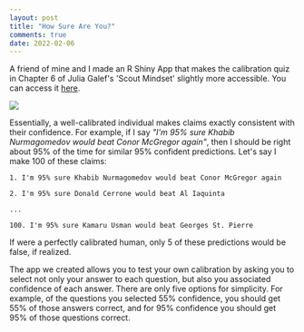 ```yaml
---
layout: post
title: "How Sure Are You?"
comments: true
date: 2022-02-06
---
```


A friend of mine and I made an R Shiny App that makes the calibration quiz in Chapter 6 of Julia Galef's 'Scout Mindset' slightly more accessible. You can access it [here](https://gabrieltaylor.shinyapps.io/Calibration/?_ga=2.56086636.631607110.1644073854-1888315552.1644073854).

![ ](/pics/calquiz.png)

Essentially, a well-calibrated individual makes claims exactly consistent with their confidence. For example, if I say *"I'm 95% sure Khabib Nurmagomedov would beat Conor McGregor again"*, then I should be right about 95% of the time for similar 95% confident predictions. Let's say I make 100 of these claims:

    1. I'm 95% sure Khabib Nurmagomedov would beat Conor McGregor again

    2. I'm 95% sure Donald Cerrone would beat Al Iaquinta

    ...

    100. I'm 95% sure Kamaru Usman would beat Georges St. Pierre

If were a perfectly calibrated human, only 5 of these predictions would be false, if realized. 

The app we created allows you to test your own calibration by asking you to select not only your answer to each question, but also you associated confidence of each answer. There are only five options for simplicity. For example, of the questions you selected 55% confidence, you should get 55% of those answers correct, and for 95% confidence you should get 95% of those questions correct. 